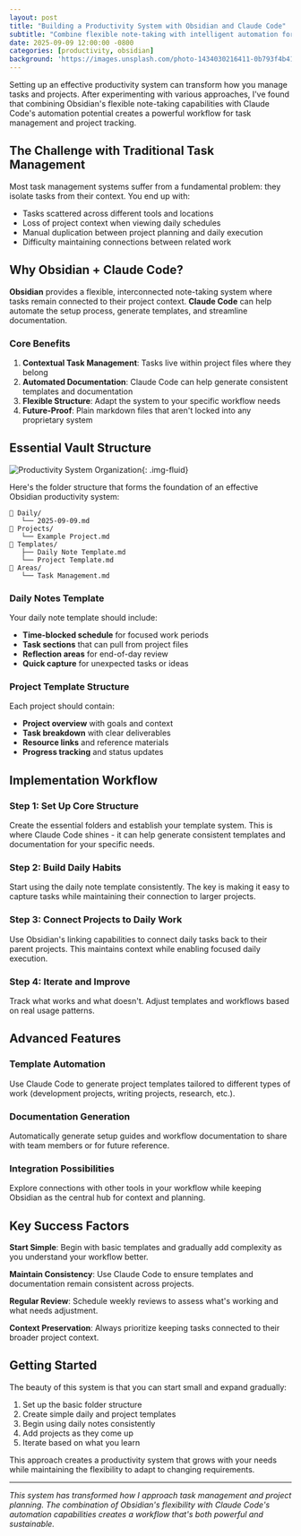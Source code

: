 ```yaml
---
layout: post
title: "Building a Productivity System with Obsidian and Claude Code"
subtitle: "Combine flexible note-taking with intelligent automation for better productivity"
date: 2025-09-09 12:00:00 -0800
categories: [productivity, obsidian]
background: 'https://images.unsplash.com/photo-1434030216411-0b793f4b4173?ixlib=rb-4.0.3&ixid=M3wxMjA3fDB8MHxwaG90by1wYWdlfHx8fGVufDB8fHx8fA%3D%3D&auto=format&fit=crop&w=2070&q=80'
---
```


Setting up an effective productivity system can transform how you manage tasks and projects. After experimenting with various approaches, I've found that combining Obsidian's flexible note-taking capabilities with Claude Code's automation potential creates a powerful workflow for task management and project tracking.

## The Challenge with Traditional Task Management

Most task management systems suffer from a fundamental problem: they isolate tasks from their context. You end up with:

- Tasks scattered across different tools and locations
- Loss of project context when viewing daily schedules
- Manual duplication between project planning and daily execution
- Difficulty maintaining connections between related work

## Why Obsidian + Claude Code?

**Obsidian** provides a flexible, interconnected note-taking system where tasks remain connected to their project context. **Claude Code** can help automate the setup process, generate templates, and streamline documentation.

### Core Benefits

1. **Contextual Task Management**: Tasks live within project files where they belong
2. **Automated Documentation**: Claude Code can help generate consistent templates and documentation
3. **Flexible Structure**: Adapt the system to your specific workflow needs
4. **Future-Proof**: Plain markdown files that aren't locked into any proprietary system

## Essential Vault Structure

![Productivity System Organization](https://images.unsplash.com/photo-1507003211169-0a1dd7228f2d?ixlib=rb-4.0.3&ixid=M3wxMjA3fDB8MHxwaG90by1wYWdlfHx8fGVufDB8fHx8fA%3D%3D&auto=format&fit=crop&w=1974&q=80){: .img-fluid}

Here's the folder structure that forms the foundation of an effective Obsidian productivity system:

```
📁 Daily/
   └── 2025-09-09.md
📁 Projects/
   └── Example Project.md
📁 Templates/
   ├── Daily Note Template.md
   └── Project Template.md
📁 Areas/
   └── Task Management.md
```

### Daily Notes Template

Your daily note template should include:

- **Time-blocked schedule** for focused work periods
- **Task sections** that can pull from project files
- **Reflection areas** for end-of-day review
- **Quick capture** for unexpected tasks or ideas

### Project Template Structure

Each project should contain:

- **Project overview** with goals and context
- **Task breakdown** with clear deliverables
- **Resource links** and reference materials
- **Progress tracking** and status updates

## Implementation Workflow

### Step 1: Set Up Core Structure
Create the essential folders and establish your template system. This is where Claude Code shines - it can help generate consistent templates and documentation for your specific needs.

### Step 2: Build Daily Habits
Start using the daily note template consistently. The key is making it easy to capture tasks while maintaining their connection to larger projects.

### Step 3: Connect Projects to Daily Work
Use Obsidian's linking capabilities to connect daily tasks back to their parent projects. This maintains context while enabling focused daily execution.

### Step 4: Iterate and Improve
Track what works and what doesn't. Adjust templates and workflows based on real usage patterns.

## Advanced Features

### Template Automation
Use Claude Code to generate project templates tailored to different types of work (development projects, writing projects, research, etc.).

### Documentation Generation
Automatically generate setup guides and workflow documentation to share with team members or for future reference.

### Integration Possibilities
Explore connections with other tools in your workflow while keeping Obsidian as the central hub for context and planning.

## Key Success Factors

**Start Simple**: Begin with basic templates and gradually add complexity as you understand your workflow better.

**Maintain Consistency**: Use Claude Code to ensure templates and documentation remain consistent across projects.

**Regular Review**: Schedule weekly reviews to assess what's working and what needs adjustment.

**Context Preservation**: Always prioritize keeping tasks connected to their broader project context.

## Getting Started

The beauty of this system is that you can start small and expand gradually:

1. Set up the basic folder structure
2. Create simple daily and project templates
3. Begin using daily notes consistently
4. Add projects as they come up
5. Iterate based on what you learn

This approach creates a productivity system that grows with your needs while maintaining the flexibility to adapt to changing requirements.

---

*This system has transformed how I approach task management and project planning. The combination of Obsidian's flexibility with Claude Code's automation capabilities creates a workflow that's both powerful and sustainable.*